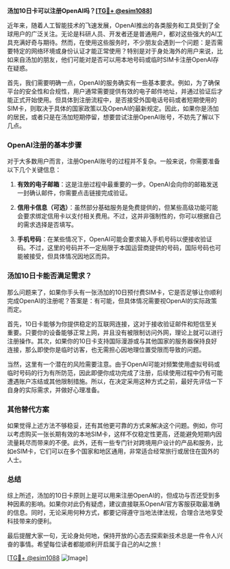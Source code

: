 **汤加10日卡可以注册OpenAI吗？[[TG💪+ @esim1088](https://t.me/s/esim1088)]**

近年来，随着人工智能技术的飞速发展，OpenAI推出的各类服务和工具受到了全球用户的广泛关注。无论是科研人员、开发者还是普通用户，都对这些强大的AI工具充满好奇与期待。然而，在使用这些服务时，不少朋友会遇到一个问题：是否需要特定的网络环境或身份认证才能正常使用？特别是对于身处海外的用户来说，比如来自汤加的朋友，他们可能对是否可以用本地号码或临时SIM卡注册OpenAI存在疑惑。

首先，我们需要明确一点，OpenAI的服务确实有一些基本要求。例如，为了确保平台的安全性和合规性，用户通常需要提供有效的电子邮件地址，并通过验证后才能正式开始使用。但具体到注册流程中，是否接受外国电话号码或者短期使用的SIM卡，则取决于具体的国家政策以及OpenAI的最新规定。因此，如果你是汤加的居民，或者只是在汤加短期停留，想要尝试注册OpenAI账号，不妨先了解以下几点。

### OpenAI注册的基本步骤

对于大多数用户而言，注册OpenAI账号的过程并不复杂。一般来说，你需要准备以下几个关键信息：

1. **有效的电子邮箱**：这是注册过程中最重要的一步。OpenAI会向你的邮箱发送一封确认邮件，你需要点击链接完成验证。
   
2. **信用卡信息（可选）**：虽然部分基础服务是免费提供的，但某些高级功能可能会要求绑定信用卡以支付相关费用。不过，这并非强制性的，你可以根据自己的需求选择是否填写。

3. **手机号码**：在某些情况下，OpenAI可能会要求输入手机号码以便接收验证码。不过，这里的号码并不一定局限于本国运营商提供的号码，国际号码也可能被接受，但具体情况因地区而异。

### 汤加10日卡能否满足需求？

那么问题来了，如果你手头有一张汤加的10日预付费SIM卡，它是否足够让你顺利完成OpenAI的注册呢？答案是：有可能，但具体情况需要视OpenAI的实际政策而定。

首先，10日卡能够为你提供稳定的互联网连接，这对于接收验证邮件和短信至关重要。只要你的设备能够正常上网，并且没有被限制访问外网，理论上就可以进行注册操作。其次，如果你的10日卡支持国际漫游或与其他国家的服务器保持良好连接，那么即使你是临时访客，也无需担心因地理位置受限而导致的问题。

当然，这里有一个潜在的风险需要注意。由于OpenAI可能对频繁使用虚拟号码或临时号码的行为有所防范，因此即便你成功完成了注册，后续使用过程中仍有可能遭遇账户冻结或其他限制措施。所以，在决定采用这种方式之前，最好先评估一下自身的实际需求，并做好心理准备。

### 其他替代方案

如果觉得上述方法不够稳妥，还有其他更可靠的方式来解决这个问题。例如，你可以考虑购买一张长期有效的本地SIM卡，这样不仅稳定性更高，还能避免短期内因流量耗尽而带来的不便。此外，还有一些专门针对跨境用户设计的产品和服务，比如eSIM卡，它们可以在多个国家和地区通用，非常适合经常旅行或居住在国外的人士。

### 总结

综上所述，汤加的10日卡原则上是可以用来注册OpenAI的，但成功与否还受到多种因素的影响。如果你对此仍有疑虑，建议直接联系OpenAI官方客服获取最准确的信息。同时，无论采用何种方式，都要记得遵守当地法律法规，合理合法地享受科技带来的便利。

最后提醒大家一句，无论身处何地，保持开放的心态去探索新技术总是一件令人兴奋的事情。希望每位读者都能顺利开启属于自己的AI之旅！

[[TG💪+ @esim1088](https://t.me/s/esim1088) ![Image](https://i.postimg.cc/4NQfJmqS/Snipaste-2025-05-13-00-14-12.png)]